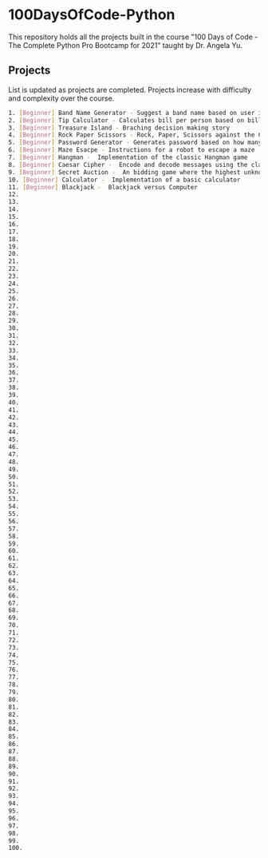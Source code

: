 # 100DaysOfCode-Python

This repository holds all the projects built in the course "100 Days of Code - The Complete Python Pro Bootcamp for 2021" taught by Dr. Angela Yu. 

## Projects

List is updated as projects are completed.
Projects increase with difficulty and complexity over the course.

```bash
1. [Beginner] Band Name Generator - Suggest a band name based on user input
2. [Beginner] Tip Calculator - Calculates bill per person based on bill, tip percentage, and amount of people to split bill between
3. [Beginner] Treasure Island - Braching decision making story 
4. [Beginner] Rock Paper Scissors - Rock, Paper, Scissors against the Computer
5. [Beginner] Password Generator - Generates password based on how many letters, symbols, and numbers the user specfies
6. [Beginner] Maze Esacpe - Instructions for a robot to escape a maze
7. [Beginner] Hangman -  Implementation of the classic Hangman game
8. [Beginner] Caesar Cipher -  Encode and decode messages using the classic Caesar Cipher method
9. [Beginner] Secret Auction -  An bidding game where the highest unknown bidder wins
10. [Beginner] Calculator -  Implementation of a basic calculator
11. [Beginner] Blackjack -  Blackjack versus Computer
12.
13.
14.
15.
16.
17.
18.
19.
20.
21.
22.
23.
24.
25.
26.
27.
28.
29.
30.
31.
32.
33.
34.
35.
36.
37.
38.
39.
40.
41.
42.
43.
44.
45.
46.
47.
48.
49.
50.
51.
52.
53.
54.
55.
56.
57.
58.
59.
60.
61.
62.
63.
64.
65.
66.
67.
68.
69.
70.
71.
72.
73.
74.
75.
76.
77.
78.
79.
80.
81.
82.
83.
84.
85.
86.
87.
88.
89.
90.
91.
92.
93.
94.
95.
96.
97.
98.
99.
100.
```
